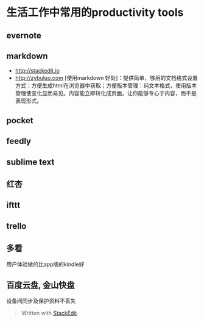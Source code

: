 # 生活工作中常用的productivity tools

## evernote

## markdown
*	http://stackedit.io
*	http://zybuluo.com
[使用markdown 好处]：提供简单，够用的文档格式设置方式；方便生成html在浏览器中获取；方便版本管理：纯文本格式，使用版本管理使变化显而易见。内容能立即转化成页面。让你能够专心于内容，而不是表现形式。

## pocket

## feedly

## sublime text

## 红杏

## ifttt

## trello

## 多看
用户体验做的比app版的kindle好

## 百度云盘, 金山快盘
设备间同步及保护资料不丢失

> Written with [StackEdit](https://stackedit.io/).